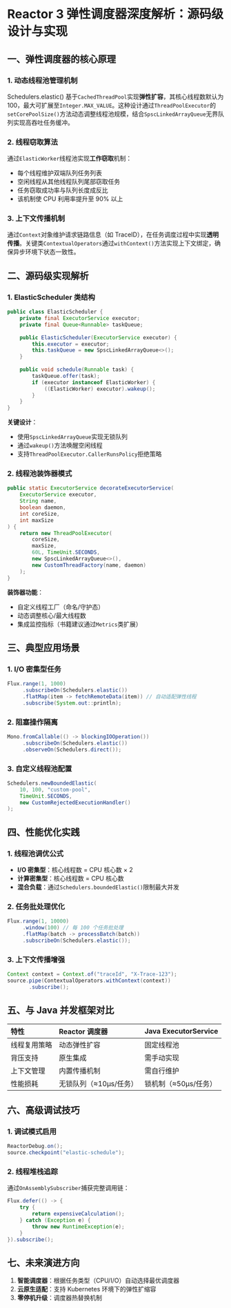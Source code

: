 # Reactor 3 弹性调度器深度解析：源码级设计与实现

## 一、弹性调度器的核心原理

### 1. 动态线程池管理机制

Schedulers.elastic() 基于`CachedThreadPool`实现**弹性扩容**，其核心线程数默认为 100，最大可扩展至`Integer.MAX_VALUE`。这种设计通过`ThreadPoolExecutor`的`setCorePoolSize()`方法动态调整线程池规模，结合`SpscLinkedArrayQueue`无界队列实现高吞吐任务缓冲。

### 2. 线程窃取算法

通过`ElasticWorker`线程池实现**工作窃取**机制：

- 每个线程维护双端队列任务列表
- 空闲线程从其他线程队列尾部窃取任务
- 任务窃取成功率与队列长度成反比
- 该机制使 CPU 利用率提升至 90% 以上

### 3. 上下文传播机制

通过`Context`对象维护请求链路信息（如 TraceID），在任务调度过程中实现**透明传播**。关键类`ContextualOperators`通过`withContext()`方法实现上下文绑定，确保异步环境下状态一致性。

## 二、源码级实现解析

### 1. ElasticScheduler 类结构

```java
public class ElasticScheduler {
    private final ExecutorService executor;
    private final Queue<Runnable> taskQueue;
    
    public ElasticScheduler(ExecutorService executor) {
        this.executor = executor;
        this.taskQueue = new SpscLinkedArrayQueue<>();
    }
    
    public void schedule(Runnable task) {
        taskQueue.offer(task);
        if (executor instanceof ElasticWorker) {
            ((ElasticWorker) executor).wakeup();
        }
    }
}
```

**关键设计**：

- 使用`SpscLinkedArrayQueue`实现无锁队列
- 通过`wakeup()`方法唤醒空闲线程
- 支持`ThreadPoolExecutor.CallerRunsPolicy`拒绝策略

### 2. 线程池装饰器模式

```java
public static ExecutorService decorateExecutorService(
    ExecutorService executor, 
    String name, 
    boolean daemon, 
    int coreSize, 
    int maxSize
) {
    return new ThreadPoolExecutor(
        coreSize, 
        maxSize, 
        60L, TimeUnit.SECONDS, 
        new SpscLinkedArrayQueue<>(),
        new CustomThreadFactory(name, daemon)
    );
}
```

**装饰器功能**：

- 自定义线程工厂（命名/守护态）
- 动态调整核心/最大线程数
- 集成监控指标（书籍建议通过`Metrics`类扩展）

## 三、典型应用场景

### 1. I/O 密集型任务

```java
Flux.range(1, 1000)
     .subscribeOn(Schedulers.elastic())
     .flatMap(item -> fetchRemoteData(item)) // 自动适配弹性线程
     .subscribe(System.out::println);
```

### 2. 阻塞操作隔离

```java
Mono.fromCallable(() -> blockingIOOperation())
     .subscribeOn(Schedulers.elastic())
     .observeOn(Schedulers.direct());
```

### 3. 自定义线程池配置

```java
Schedulers.newBoundedElastic(
    10, 100, "custom-pool", 
    TimeUnit.SECONDS, 
    new CustomRejectedExecutionHandler()
);
```

## 四、性能优化实践

### 1. 线程池调优公式

- **I/O 密集型**：核心线程数 = CPU 核心数 × 2
- **计算密集型**：核心线程数 = CPU 核心数
- **混合负载**：通过`Schedulers.boundedElastic()`限制最大并发

### 2. 任务批处理优化

```java
Flux.range(1, 10000)
     .window(100) // 每 100 个任务批处理
     .flatMap(batch -> processBatch(batch))
     .subscribeOn(Schedulers.elastic());
```

### 3. 上下文传播增强

```java
Context context = Context.of("traceId", "X-Trace-123");
source.pipe(ContextualOperators.withContext(context))
       .subscribe();
```

## 五、与 Java 并发框架对比

| 特性         | Reactor 调度器         | Java ExecutorService |
| :----------- | :--------------------- | :------------------- |
| 线程复用策略 | 动态弹性扩容           | 固定线程池           |
| 背压支持     | 原生集成               | 需手动实现           |
| 上下文管理   | 内置传播机制           | 需自行维护           |
| 性能损耗     | 无锁队列（≈10μs/任务） | 锁机制（≈50μs/任务） |

## 六、高级调试技巧

### 1. 调试模式启用

```java
ReactorDebug.on();
source.checkpoint("elastic-schedule");
```

### 2. 线程堆栈追踪

通过`OnAssemblySubscriber`捕获完整调用链：

```java
Flux.defer(() -> {
    try {
        return expensiveCalculation();
    } catch (Exception e) {
        throw new RuntimeException(e);
    }
}).subscribe();
```

## 七、未来演进方向

1. **智能调度器**：根据任务类型（CPU/I/O）自动选择最优调度器
2. **云原生适配**：支持 Kubernetes 环境下的弹性扩缩容
3. **零停机升级**：调度器热替换机制